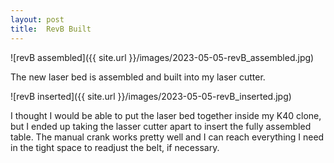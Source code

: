 ```yaml
---
layout: post
title:  RevB Built
---
```


![revB assembled]({{ site.url }}/images/2023-05-05-revB_assembled.jpg)

The new laser bed is assembled and built into my laser cutter.

![revB inserted]({{ site.url }}/images/2023-05-05-revB_inserted.jpg)

I thought I would be able to put the laser bed together inside my K40 clone,
but I ended up taking the lasser cutter apart to insert the fully assembled 
table. The manual crank works pretty well and I can reach everything I need
in the tight space to readjust the belt, if necessary.

